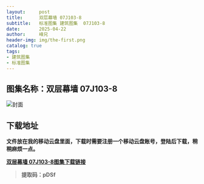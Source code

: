 ```yaml
---
layout:     post
title:      双层幕墙 07J103-8
subtitle:   标准图集 建筑图集  07J103-8
date:       2025-04-22
author:     峰兄
header-img: img/the-first.png
catalog: true
tags:
- 建筑图集
- 标准图集
---
```

## 图集名称：双层幕墙 07J103-8
![封面](https://pic1.imgdb.cn/item/6806e4f758cb8da5c8bd517a.jpg)

## 下载地址 ##
**文件放在我的移动云盘里面，下载时需要注册一个移动云盘账号，登陆后下载，稍稍麻烦一点。**  
  
[**双层幕墙 07J103-8图集下载链接**](https://caiyun.139.com/m/i?105CerYrrS3eS)

> **提取码：pDSf**

